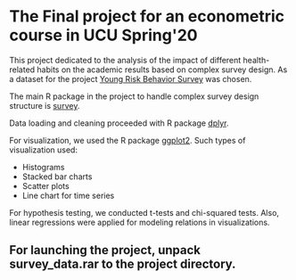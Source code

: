 # The Final project for an econometric course in UCU Spring'20
This project dedicated to the analysis of the impact of different health-related habits on the academic results based on complex survey design.
As a dataset for the project [Young Risk Behavior Survey](https://www.cdc.gov/healthyyouth/data/yrbs/index.htm) was chosen.

The main R package in the project to handle complex survey design structure is [survey](https://cran.r-project.org/web/packages/survey/index.html).

Data loading and cleaning proceeded with R package [dplyr](https://cran.r-project.org/web/packages/dplyr/index.html).

For visualization, we used the R package [ggplot2](https://cran.r-project.org/web/packages/ggplot2/index.html).
Such types of visualization used:
* Histograms
* Stacked bar charts
* Scatter plots
* Line chart for time series

For hypothesis testing, we conducted t-tests and chi-squared tests.
Also, linear regressions were applied for modeling relations in visualizations. 

## For launching the project, unpack survey_data.rar to the project directory.
